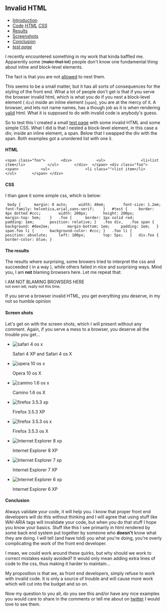 <article><h2>Invalid HTML</h2>	<ul><li><a href="#intro-ih">Introduction</a></li><li><a href="#code-ih">Code</a> <em><a href="#code-html-ih">HTML</a> <a href="#code-css-ih">CSS</a></em></li><li><a href="#results-ih">Results</a></li><li><a href="#img-ih">Screenshots</a></li><li><a href="#conclusion-ih">Conclusion</a></li><li><em><a href="files/invalidhtml/invalid.htm">test page</a></em></li></ul>		<p id="intro-ih">I recently encountered something in my work that kinda baffled me. Apparently some (<del>make that lot</del>) people don't know one fundamental thing about inline and block-level elements.</p><p class="announce">The fact is that you are not <a href="http://www.w3.org/TR/html401/struct/global.html#h-7.5.3">allowed</a> to nest them.</p>		<p>This seems to be a small matter, but it has all sorts of consequences for the styling of the front end. What a lot of people don't get is that if you serve the browser invalid html, which is what you do if you nest a block-level element ( <code>div</code>) inside an inline element (<code>span</code>), you are at the mercy of it. A browser, and lets not name names, has a though job as it is when rendering <a href="http://validator.w3.org">valid</a> html. What it is supposed to do with invalid code is anybody's guess.</p>		<p id="code-ih">So to test this I created a small <a href="files/invalidhtml/invalid.htm">test page</a> with some invalid HTML and some simple CSS. What I did is that I nested a block-level element, in this case a div, inside an inline element, a span. Below that I swapped the div with the span. Both examples got a unordered list with one li.</p>		<h4 id="code-html-ih">HTML</h4>		<pre><code>&#60;span class="foo"&#62;		&#60;div&#62;			&#60;ul&#62;				&#60;li&#62;list item&#60;/li&#62;			&#60;/ul&#62;		&#60;/div&#62;	&#60;/span&#62;	&#60;div class="foo"&#62;		&#60;span&#62;			&#60;ul&#62;				&#60;li class=""&#62;list item&#60;/li&#62;			&#60;/ul&#62;		&#60;/span&#62;	&#60;/div&#62;</code></pre>		<h4 id="code-css-ih">CSS</h4>		<p>I than gave it some simple css, which is below:</p>	<pre><code>	body {		margin: 0 auto;		width: 40em;		font-size: 1.2em;		font-family: helvetica,arial,sans-serif;	}	#test {		border: 4px dotted #ccc;		width: 200px;		height: 200px;		margin-top: 5em;	}	.foo {		border: 1px solid red;		padding: 1em;		position: relative;	}	.foo div,	.foo span {		background: #dee2ee;		margin-bottom: 1em;		padding: 1em;	}	span.foo li {		background-color: #ccc;	}	.foo li {		position: absolute;		left: 100px;		top: 5px;	}	div.foo {		border-color: blue;	}	</code></pre>	<h4 id="results-ih">The results</h4>	<p>The results where surprising, some browers tried to interpret the css and succeeded ( in a way ), while others failed in nice and surprising ways. Mind you, I am <strong>not</strong> blaming browsers here. Let me repeat that:</p>	<p class="announce">I AM NOT BLAMING BROWSERS HERE<br><small>not even ie6, really not this time.</small></p><p>If you serve a browser invalid HTML, you get everything you deserve, in my not so humble opinion</p><h4 id="img-ih">Screen shots</h4><p>Let's get on with the screen shots, which I will present without any comment. Again, if you serve a mess to a browser, you deserve all the trouble you get...</p>	<ul class="screenshots">		<!--li><img src="files/invalidhtml/img/saf4xp.png" alt="safari 4 xp"><p></p></li-->		<li><img src="files/invalidhtml/img/saf4osx.png" alt="safari 4 os x"><p>Safari 4 XP and Safari 4 os X</p></li>		<li><img src="files/invalidhtml/img/op10osx.png" alt="opera 10 os x"><p>Opera 10 os X</p></li>		<li><img src="files/invalidhtml/img/ca16osx.png" alt="camino 1.6 os x"><p>Camino 1.6 os X</p></li>		<li><img src="files/invalidhtml/img/ff35xp.png" alt="firefox 3.5.3 xp"><p>Firefox 3.5.3 XP</p></li>		<li><img src="files/invalidhtml/img/ff35osx.png" alt="firefox 3.5.3 os x"><p>Firefox 3.5.3 os X</p></li>		<li><img src="files/invalidhtml/img/ie8xp.png" alt="Internet Explorer 8 xp"><p>Internet Explorer 8 XP</p></li>		<li><img src="files/invalidhtml/img/ie7xp.png" alt="Internet Explorer 7 xp"><p>Internet Explorer 7 XP</p></li>		<li><img src="files/invalidhtml/img/ie6xp.png" alt="Internet Explorer 6 xp"><p>Internet Explorer 6 XP</p></li>	</ul>	<h4 id="conclusion-ih">Conclusion</h4>	<p>Always validate your code, it will help you. I know that proper front end developers will do this without thinking and I will agree that using stuff like WAI-ARIA tags will invalidate your code, but when you do that stuff I hope you know your basics. Stuff like this I see primarily in html rendered by some back end system put together by someone who <strong>doesn't</strong> know what they are doing. I will tell (and have told) you what you're doing, you're overly complicating the work of the front end developer.</p><p>I mean, we could work around these quirks, but why should we work to correct mistakes easily avoided? It would only mean adding extra lines of code to the css, thus making it harder to maintain...</p><p>My proposition is that we, as front end developers, simply refuse to work with invalid code. It is only a source of trouble and will cause more work which will cut into the budget and so on.<p>Now my question to you all, do you see this and/or have any nice examples you would care to share in the comments or tell me about on <a href="http://twitter.com/wnas" title="And YES, you should follow me, shameless plug.">twitter</a> I would love to see them.</p></article>
